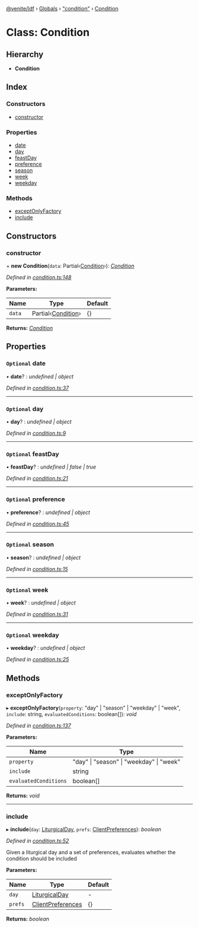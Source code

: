 [@venite/ldf](../README.md) › [Globals](../globals.md) › ["condition"](../modules/_condition_.md) › [Condition](_condition_.condition.md)

# Class: Condition

## Hierarchy

* **Condition**

## Index

### Constructors

* [constructor](_condition_.condition.md#constructor)

### Properties

* [date](_condition_.condition.md#optional-date)
* [day](_condition_.condition.md#optional-day)
* [feastDay](_condition_.condition.md#optional-feastday)
* [preference](_condition_.condition.md#optional-preference)
* [season](_condition_.condition.md#optional-season)
* [week](_condition_.condition.md#optional-week)
* [weekday](_condition_.condition.md#optional-weekday)

### Methods

* [exceptOnlyFactory](_condition_.condition.md#exceptonlyfactory)
* [include](_condition_.condition.md#include)

## Constructors

###  constructor

\+ **new Condition**(`data`: Partial‹[Condition](_condition_.condition.md)›): *[Condition](_condition_.condition.md)*

*Defined in [condition.ts:148](https://github.com/gbj/venite/blob/fa2d456/ldf/src/condition.ts#L148)*

**Parameters:**

Name | Type | Default |
------ | ------ | ------ |
`data` | Partial‹[Condition](_condition_.condition.md)› | {} |

**Returns:** *[Condition](_condition_.condition.md)*

## Properties

### `Optional` date

• **date**? : *undefined | object*

*Defined in [condition.ts:37](https://github.com/gbj/venite/blob/fa2d456/ldf/src/condition.ts#L37)*

___

### `Optional` day

• **day**? : *undefined | object*

*Defined in [condition.ts:9](https://github.com/gbj/venite/blob/fa2d456/ldf/src/condition.ts#L9)*

___

### `Optional` feastDay

• **feastDay**? : *undefined | false | true*

*Defined in [condition.ts:21](https://github.com/gbj/venite/blob/fa2d456/ldf/src/condition.ts#L21)*

___

### `Optional` preference

• **preference**? : *undefined | object*

*Defined in [condition.ts:45](https://github.com/gbj/venite/blob/fa2d456/ldf/src/condition.ts#L45)*

___

### `Optional` season

• **season**? : *undefined | object*

*Defined in [condition.ts:15](https://github.com/gbj/venite/blob/fa2d456/ldf/src/condition.ts#L15)*

___

### `Optional` week

• **week**? : *undefined | object*

*Defined in [condition.ts:31](https://github.com/gbj/venite/blob/fa2d456/ldf/src/condition.ts#L31)*

___

### `Optional` weekday

• **weekday**? : *undefined | object*

*Defined in [condition.ts:25](https://github.com/gbj/venite/blob/fa2d456/ldf/src/condition.ts#L25)*

## Methods

###  exceptOnlyFactory

▸ **exceptOnlyFactory**(`property`: "day" | "season" | "weekday" | "week", `include`: string, `evaluatedConditions`: boolean[]): *void*

*Defined in [condition.ts:137](https://github.com/gbj/venite/blob/fa2d456/ldf/src/condition.ts#L137)*

**Parameters:**

Name | Type |
------ | ------ |
`property` | "day" &#124; "season" &#124; "weekday" &#124; "week" |
`include` | string |
`evaluatedConditions` | boolean[] |

**Returns:** *void*

___

###  include

▸ **include**(`day`: [LiturgicalDay](_calendar_liturgical_day_.liturgicalday.md), `prefs`: [ClientPreferences](_liturgy_client_preferences_.clientpreferences.md)): *boolean*

*Defined in [condition.ts:52](https://github.com/gbj/venite/blob/fa2d456/ldf/src/condition.ts#L52)*

Given a liturgical day and a set of preferences, evaluates whether the condition should be included

**Parameters:**

Name | Type | Default |
------ | ------ | ------ |
`day` | [LiturgicalDay](_calendar_liturgical_day_.liturgicalday.md) | - |
`prefs` | [ClientPreferences](_liturgy_client_preferences_.clientpreferences.md) | {} |

**Returns:** *boolean*

